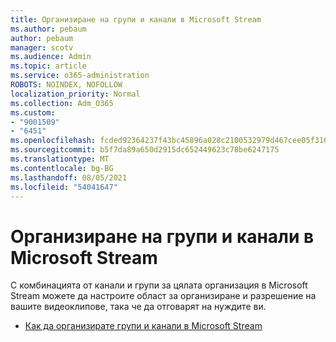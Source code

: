 ```yaml
---
title: Организиране на групи и канали в Microsoft Stream
ms.author: pebaum
author: pebaum
manager: scotv
ms.audience: Admin
ms.topic: article
ms.service: o365-administration
ROBOTS: NOINDEX, NOFOLLOW
localization_priority: Normal
ms.collection: Adm_O365
ms.custom:
- "9001509"
- "6451"
ms.openlocfilehash: fcded92364237f43bc45896a028c2100532979d467cee05f3166118a02894831
ms.sourcegitcommit: b5f7da89a650d2915dc652449623c78be6247175
ms.translationtype: MT
ms.contentlocale: bg-BG
ms.lasthandoff: 08/05/2021
ms.locfileid: "54041647"
---
```

# <a name="organize-groups-and-channels-in-microsoft-stream"></a>Организиране на групи и канали в Microsoft Stream

С комбинацията от канали и групи за цялата организация в Microsoft Stream можете да настроите област за организиране и разрешение на вашите видеоклипове, така че да отговарят на нуждите ви.  

- [Как да организирате групи и канали в Microsoft Stream](https://docs.microsoft.com/stream/groups-channels-organization)
